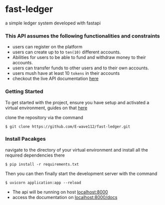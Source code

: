 # fast-ledger
a simple ledger system developed with fastapi

### This API assumes the following functionalities and constraints
- users can register on the platform
- users can create up to to ```ten(10)``` different accounts.
- Abilities for users to be able to fund and withdraw money to their accounts.
- users can transfer funds to other users and to their own accounts.
- users mush have at least 10 ```tokens``` in their accounts
- checkout the live API documentation [here](https://ledger-app.herokuapp.com/docs)

### Getting Started 
To get started with the project, ensure you have setup and activated a virtual environment, guides on that [here](https://realpython.com/python-virtual-environments-a-primer/)

clone the repository via the command

```
$ git clone https://github.com/E-wave112/fast-ledger.git
```

### Install Pacakges
navigate to the directory of your virtual environment and install all the required dependencies there

```
$ pip install -r requirements.txt

```

Then you can then finally start the development server with the command

```
$ uvicorn application:app --reload

```
- The api will be running on host [localhost:8000](http://localhost:8000)
- access the documentation on [localhost:8000/docs](http://localhost:8000/docs)

